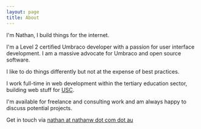 ```yaml
---
layout: page
title: About
---
```


I'm Nathan, I build things for the internet.

I'm a Level 2 certified Umbraco developer with a passion for user interface development. I am a massive advocate for Umbraco and open source software. 

I like to do things differently but not at the expense of best practices. 

I work full-time in web development within the tertiary education sector, building web stuff for [USC](http://www.usc.edu.au).

I'm available for freelance and consulting work and am always happy to discuss potential projects. 

Get in touch via [nathan at nathanw dot com dot au](mailto:nathan@nathanw.com.au)
